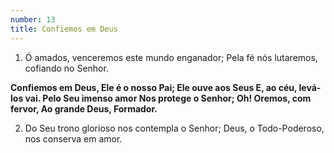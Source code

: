 ```yaml
---
number: 13
title: Confiemos em Deus
---
```


1. Ó amados, venceremos este mundo enganador;
  Pela fé nós lutaremos, cofiando no Senhor.

  __Confiemos em Deus,
  Ele é o nosso Pai;
  Ele ouve aos Seus
  E, ao céu, levá-los vai.
  Pelo Seu imenso amor
  Nos protege o Senhor;
  Oh! Oremos, com fervor,
  Ao grande Deus, Formador.__

2. Do Seu trono glorioso nos contempla o Senhor;
  Deus, o Todo-Poderoso, nos conserva em amor.
